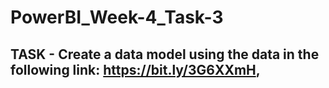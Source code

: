 # PowerBI_Week-4_Task-3
## TASK - Create a data model using the data in the following link: https://bit.ly/3G6XXmH,

